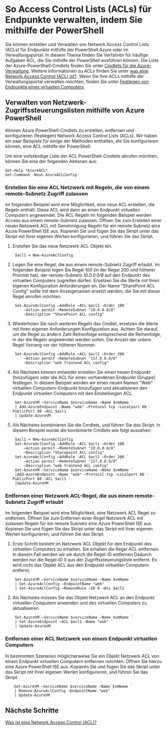 <properties
   pageTitle="So Access Control Lists (ACLs) für Endpunkte verwalten, indem Sie mithilfe der PowerShell"
   description="Informationen Sie zum Verwalten von ACLs mit PowerShell"
   services="virtual-network"
   documentationCenter="na"
   authors="jimdial"
   manager="carmonm"
   editor="tysonn" />
<tags
   ms.service="virtual-network"
   ms.devlang="na"
   ms.topic="article"
   ms.tgt_pltfrm="na"
   ms.workload="infrastructure-services"
   ms.date="03/15/2016"
   ms.author="jdial" />

# <a name="how-to-manage-access-control-lists-acls-for-endpoints-by-using-powershell"></a>So Access Control Lists (ACLs) für Endpunkte verwalten, indem Sie mithilfe der PowerShell

Sie können erstellen und Verwalten von Network Access Control Lists (ACLs) für Endpunkte mithilfe der PowerShell Azure oder im Verwaltungsportal. In diesem Thema finden Sie Verfahren für häufige Aufgaben ACL, die Sie mithilfe der PowerShell ausführen können. Die Liste der Azure-PowerShell-Cmdlets finden Sie unter [Cmdlets für die Azure-Verwaltung](http://go.microsoft.com/fwlink/?LinkId=317721). Weitere Informationen zu ACLs finden Sie unter [was eine Network Access Control (ACL) ist?](virtual-networks-acl.md). Wenn Sie Ihre ACLs mithilfe der Verwaltungsportal verwalten möchten, finden Sie unter [Festlegen von Endpunkte eines virtuellen Computers](../virtual-machines/virtual-machines-windows-classic-setup-endpoints.md).

## <a name="manage-network-acls-by-using-azure-powershell"></a>Verwalten von Netzwerk-Zugriffssteuerungslisten mithilfe von Azure PowerShell

Können Azure PowerShell-Cmdlets zu erstellen, entfernen und konfigurieren (festlegen) Network Access Control Lists (ACLs). Wir haben ein paar Beispiele für einige der Methoden enthalten, die Sie konfigurieren können, eine ACL mithilfe der PowerShell.

Um eine vollständige Liste der ACL PowerShell-Cmdlets abrufen möchten, können Sie eine der folgenden Aktionen aus:

    Get-Help *AzureACL*
    Get-Command -Noun AzureACLConfig

### <a name="create-a-network-acl-with-rules-that-permit-access-from-a-remote-subnet"></a>Erstellen Sie eine ACL Netzwerk mit Regeln, die von einem remote-Subnetz Zugriff zulassen

Im folgenden Beispiel wird eine Möglichkeit, eine neue ACL erstellen, die Regeln enthält. Diese ACL wird dann an einen Endpunkt virtuellen Computern angewendet. Die ACL Regeln im folgenden Beispiel werden Access aus einem remote-Subnetz zulassen. Öffnen Sie zum Erstellen einer neuen Netzwerk ACL mit Genehmigung Regeln für ein remote Subnetz eine Azure PowerShell ISE aus. Kopieren Sie und fügen Sie das Skript unter das Skript mit Ihrer eigenen Werten konfigurieren, und führen Sie das Skript.

1. Erstellen Sie das neue Netzwerk ACL Objekt ein.

        $acl1 = New-AzureAclConfig

1. Legen Sie eine Regel, die aus einem remote-Subnetz Zugriff erlaubt. Im folgenden Beispiel legen Sie Regel *100* (in der Regel 200 und höherer Priorität hat), der remote-Subnetz *10.0.0.0/8* auf den Endpunkt des virtuellen Computers zugreifen dürfen. Ersetzen Sie die Werte mit Ihren eigenen Konfiguration Anforderungen an. Der Name "SharePoint ACL Config" sollte mit dem Anzeigenamen ersetzt werden, die Sie mit dieser Regel anrufen möchten.

        Set-AzureAclConfig –AddRule –ACL $acl1 –Order 100 `
            –Action permit –RemoteSubnet "10.0.0.0/8" `
            –Description "SharePoint ACL config"

1. Wiederholen Sie nach weiteren Regeln das Cmdlet, ersetzen die Werte mit Ihren eigenen Anforderungen Konfiguration aus. Achten Sie darauf, um die Regel zu ändern Zahl Reihenfolge entsprechend die Reihenfolge, in der die Regeln angewendet werden sollen. Die Anzahl der untere Regel Vorrang vor der höheren Nummer.

        Set-AzureAclConfig –AddRule –ACL $acl1 –Order 200 `
            –Action permit –RemoteSubnet "157.0.0.0/8" `
            –Description "web frontend ACL config"

1. Als Nächstes können entweder erstellen Sie einen neuen Endpunkt (hinzufügen) oder die ACL für einen vorhandenen Endpunkt (Gruppe) festlegen. In diesem Beispiel werden wir einen neuen Namen "Web" virtuellen Computern-Endpunkt hinzufügen und aktualisieren den Endpunkt virtuellen Computern mit den Einstellungen ACL.

        Get-AzureVM –ServiceName $serviceName –Name $vmName `
        | Add-AzureEndpoint –Name "web" –Protocol tcp –Localport 80 - PublicPort 80 –ACL $acl1 `
        | Update-AzureVM

1. Als Nächstes kombinieren Sie die Cmdlets, und führen Sie das Skript. In diesem Beispiel würde die kombinierte Cmdlets wie folgt aussehen:

        $acl1 = New-AzureAclConfig
        Set-AzureAclConfig –AddRule –ACL $acl1 –Order 100 `
            –Action permit –RemoteSubnet "10.0.0.0/8" `
            –Description "Sharepoint ACL config"
        Set-AzureAclConfig –AddRule –ACL $acl1 –Order 200 `
            –Action permit –RemoteSubnet "157.0.0.0/8" `
            –Description "web frontend ACL config"
        Get-AzureVM –ServiceName $serviceName –Name $vmName `
        |Add-AzureEndpoint –Name "web" –Protocol tcp –Localport 80 - PublicPort 80 –ACL $acl1 `
        |Update-AzureVM

### <a name="remove-a-network-acl-rule-that-permits-access-from-a-remote-subnet"></a>Entfernen einer Netzwerk ACL-Regel, die aus einem remote-Subnetz Zugriff erlaubt

Im folgenden Beispiel wird eine Möglichkeit, eine Netzwerk ACL Regel zu entfernen.  Öffnen Sie zum Entfernen einer Regel Netzwerk ACL mit zulassen Regeln für ein remote Subnetz eine Azure PowerShell ISE aus. Kopieren Sie und fügen Sie das Skript unter das Skript mit Ihrer eigenen Werten konfigurieren, und führen Sie das Skript.

1. Erste Schritt besteht im Netzwerk ACL Objekt für den Endpunkt des virtuellen Computers zu erhalten. Sie erhalten die Regel ACL entfernen. In diesem Fall werden wir sie durch die Regel-ID entfernen Dadurch werden nur die Regel-ID 0 aus der Zugriffssteuerungsliste entfernt. Es wird nicht das Objekt ACL aus den Endpunkt virtuellen Computern entfernt.

        Get-AzureVM –ServiceName $serviceName –Name $vmName `
        | Get-AzureAclConfig –EndpointName "web" `
        | Set-AzureAclConfig –RemoveRule –ID 0 –ACL $acl1

1. Als Nächstes müssen Sie das Objekt Netzwerk ACL an den Endpunkt virtuellen Computern anwenden und des virtuellen Computers zu aktualisieren.

        Get-AzureVM –ServiceName $serviceName –Name $vmName `
        | Set-AzureEndpoint –ACL $acl1 –Name "web" `
        | Update-AzureVM

### <a name="remove-a-network-acl-from-a-virtual-machine-endpoint"></a>Entfernen einer ACL Netzwerk von einem Endpunkt virtuellen Computern

In bestimmten Szenarien möglicherweise Sie ein Objekt Netzwerk ACL von einem Endpunkt virtuellen Computern entfernen möchten. Öffnen Sie hierzu eine Azure PowerShell ISE aus. Kopieren Sie und fügen Sie das Skript unter das Skript mit Ihrer eigenen Werten konfigurieren, und führen Sie das Skript.

        Get-AzureVM –ServiceName $serviceName –Name $vmName `
        | Remove-AzureAclConfig –EndpointName "web" `
        | Update-AzureVM

## <a name="next-steps"></a>Nächste Schritte

[Was ist eine Network Access Control (ACL)?](virtual-networks-acl.md)

